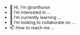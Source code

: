 - 👋 Hi, I’m @rarthursn
- 👀 I’m interested in ...
- 🌱 I’m currently learning ...
- 💞️ I’m looking to collaborate on ...
- 📫 How to reach me ...

<!---
rarthursn/rarthursn is a ✨ special ✨ repository because its `README.md` (this file) appears on your GitHub profile.
You can click the Preview link to take a look at your changes.
--->
